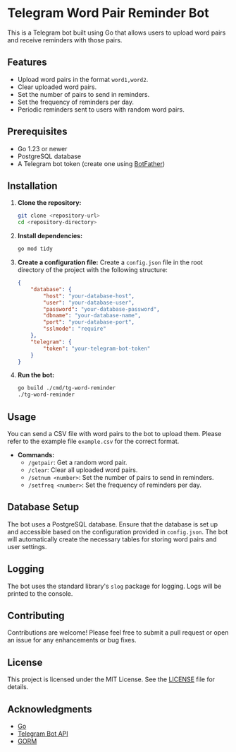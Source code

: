 # Telegram Word Pair Reminder Bot

This is a Telegram bot built using Go that allows users to upload word pairs and receive reminders with those pairs.

## Features

- Upload word pairs in the format `word1,word2`.
- Clear uploaded word pairs.
- Set the number of pairs to send in reminders.
- Set the frequency of reminders per day.
- Periodic reminders sent to users with random word pairs.

## Prerequisites

- Go 1.23 or newer
- PostgreSQL database
- A Telegram bot token (create one using [BotFather](https://core.telegram.org/bots#botfather))

## Installation

1. **Clone the repository:**
   ```bash
   git clone <repository-url>
   cd <repository-directory>
   ```

2. **Install dependencies:**
   ```bash
   go mod tidy
   ```

3. **Create a configuration file:**
   Create a `config.json` file in the root directory of the project with the following structure:
   ```json
   {
       "database": {
           "host": "your-database-host",
           "user": "your-database-user",
           "password": "your-database-password",
           "dbname": "your-database-name",
           "port": "your-database-port",
           "sslmode": "require"
       },
       "telegram": {
           "token": "your-telegram-bot-token"
       }
   }
   ```

4. **Run the bot:**
   ```bash
   go build ./cmd/tg-word-reminder
   ./tg-word-reminder
   ```

## Usage

You can send a CSV file with word pairs to the bot to upload them. Please refer to the example file `example.csv` for the correct format.

- **Commands:**
  - `/getpair`: Get a random word pair.
  - `/clear`: Clear all uploaded word pairs.
  - `/setnum <number>`: Set the number of pairs to send in reminders.
  - `/setfreq <number>`: Set the frequency of reminders per day.

## Database Setup

The bot uses a PostgreSQL database. Ensure that the database is set up and accessible based on the configuration provided in `config.json`. The bot will automatically create the necessary tables for storing word pairs and user settings.

## Logging

The bot uses the standard library's `slog` package for logging. Logs will be printed to the console.

## Contributing

Contributions are welcome! Please feel free to submit a pull request or open an issue for any enhancements or bug fixes.

## License

This project is licensed under the MIT License. See the [LICENSE](LICENSE) file for details.

## Acknowledgments

- [Go](https://golang.org/)
- [Telegram Bot API](https://core.telegram.org/bots/api)
- [GORM](https://gorm.io/)